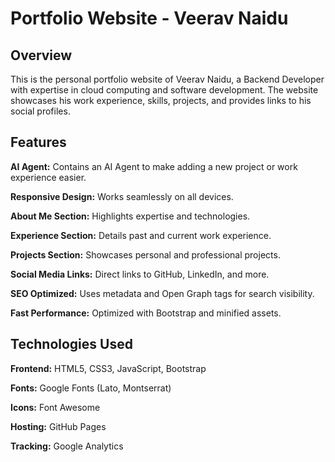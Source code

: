 # Portfolio Website - Veerav Naidu

## Overview

This is the personal portfolio website of Veerav Naidu, a Backend Developer with expertise in cloud computing and software development. The website showcases his work experience, skills, projects, and provides links to his social profiles.

## Features

**AI Agent:** Contains an AI Agent to make adding a new project or work experience easier.

**Responsive Design:** Works seamlessly on all devices.

**About Me Section:** Highlights expertise and technologies.

**Experience Section:** Details past and current work experience.

**Projects Section:** Showcases personal and professional projects.

**Social Media Links:** Direct links to GitHub, LinkedIn, and more.

**SEO Optimized:** Uses metadata and Open Graph tags for search visibility.

**Fast Performance:** Optimized with Bootstrap and minified assets.

## Technologies Used

**Frontend:** HTML5, CSS3, JavaScript, Bootstrap

**Fonts:** Google Fonts (Lato, Montserrat)

**Icons:** Font Awesome

**Hosting:** GitHub Pages

**Tracking:** Google Analytics